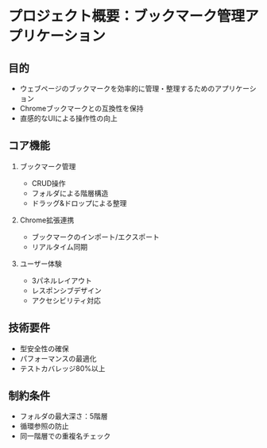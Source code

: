 # プロジェクト概要：ブックマーク管理アプリケーション

## 目的
- ウェブページのブックマークを効率的に管理・整理するためのアプリケーション
- Chromeブックマークとの互換性を保持
- 直感的なUIによる操作性の向上

## コア機能
1. ブックマーク管理
   - CRUD操作
   - フォルダによる階層構造
   - ドラッグ&ドロップによる整理

2. Chrome拡張連携
   - ブックマークのインポート/エクスポート
   - リアルタイム同期

3. ユーザー体験
   - 3パネルレイアウト
   - レスポンシブデザイン
   - アクセシビリティ対応

## 技術要件
- 型安全性の確保
- パフォーマンスの最適化
- テストカバレッジ80%以上

## 制約条件
- フォルダの最大深さ：5階層
- 循環参照の防止
- 同一階層での重複名チェック
